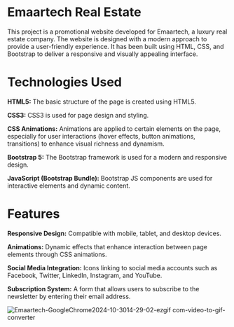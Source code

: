# Emaartech Real Estate

This project is a promotional website developed for Emaartech, a luxury real estate company. The website is designed with a modern approach to provide a user-friendly experience. It has been built using HTML, CSS, and Bootstrap to deliver a responsive and visually appealing interface.

# Technologies Used

**HTML5:** The basic structure of the page is created using HTML5.

**CSS3:** CSS3 is used for page design and styling.

**CSS Animations:** Animations are applied to certain elements on the page, especially for user interactions (hover effects, button animations, transitions) to enhance visual richness and dynamism.

**Bootstrap 5:** The Bootstrap framework is used for a modern and responsive design.

**JavaScript (Bootstrap Bundle):** Bootstrap JS components are used for interactive elements and dynamic content.

# Features

**Responsive Design:** Compatible with mobile, tablet, and desktop devices.

**Animations:** Dynamic effects that enhance interaction between page elements through CSS animations.

**Social Media Integration:** Icons linking to social media accounts such as Facebook, Twitter, LinkedIn, Instagram, and YouTube.

**Subscription System:** A form that allows users to subscribe to the newsletter by entering their email address.

![Emaartech-GoogleChrome2024-10-3014-29-02-ezgif com-video-to-gif-converter](https://github.com/user-attachments/assets/1cf19050-f8e0-4687-bf12-e2b59acbdf7c)
